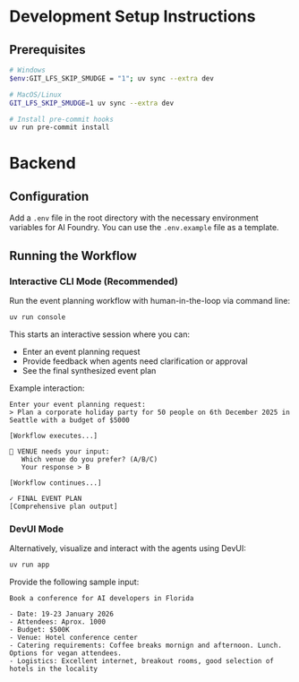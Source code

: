 # Development Setup Instructions

## Prerequisites

```bash
# Windows
$env:GIT_LFS_SKIP_SMUDGE = "1"; uv sync --extra dev

# MacOS/Linux
GIT_LFS_SKIP_SMUDGE=1 uv sync --extra dev

# Install pre-commit hooks
uv run pre-commit install
```

# Backend

## Configuration

Add a `.env` file in the root directory with the necessary environment variables for AI Foundry. You can use the `.env.example` file as a template.

## Running the Workflow

### Interactive CLI Mode (Recommended)

Run the event planning workflow with human-in-the-loop via command line:

```bash
uv run console
```

This starts an interactive session where you can:
- Enter an event planning request
- Provide feedback when agents need clarification or approval
- See the final synthesized event plan

Example interaction:
```
Enter your event planning request:
> Plan a corporate holiday party for 50 people on 6th December 2025 in Seattle with a budget of $5000

[Workflow executes...]

🤔 VENUE needs your input:
   Which venue do you prefer? (A/B/C)
   Your response > B

[Workflow continues...]

✓ FINAL EVENT PLAN
[Comprehensive plan output]
```

### DevUI Mode

Alternatively, visualize and interact with the agents using DevUI:

```bash
uv run app
```

Provide the following sample input:

```text
Book a conference for AI developers in Florida

- Date: 19-23 January 2026
- Attendees: Aprox. 1000
- Budget: $500K
- Venue: Hotel conference center
- Catering requirements: Coffee breaks mornign and afternoon. Lunch. Options for vegan attendees.
- Logistics: Excellent internet, breakout rooms, good selection of hotels in the locality
```